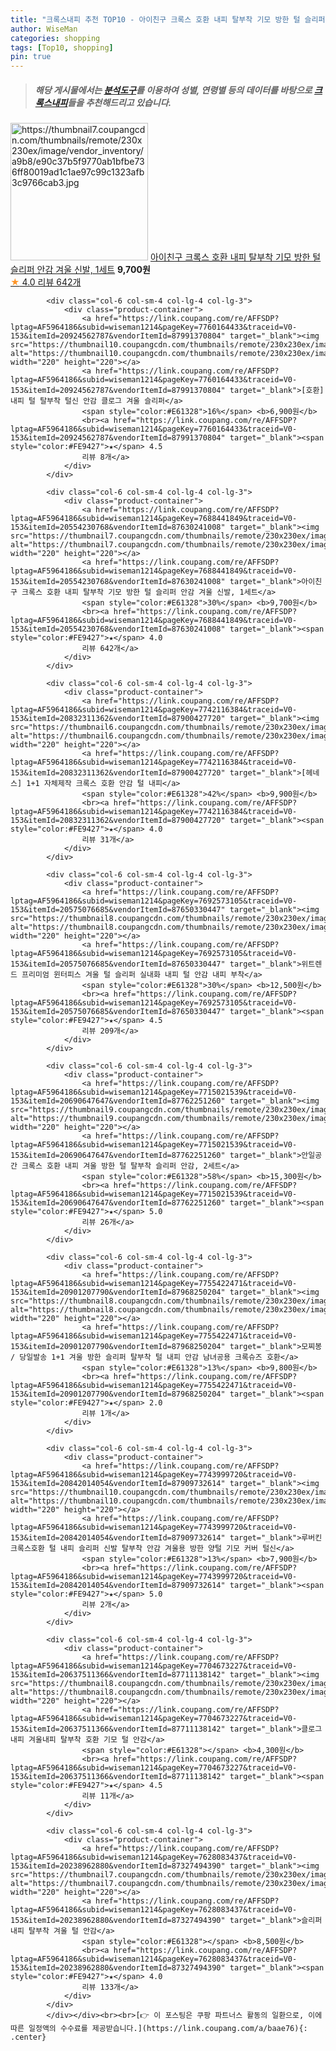 ```yaml
---
title: "크록스내피 추천 TOP10 - 아이친구 크록스 호환 내피 탈부착 기모 방한 털 슬리퍼 안감 겨울 신발, 1세트"
author: WiseMan
categories: shopping
tags: [Top10, shopping]
pin: true
---
```


> ##### 해당 게시물에서는 [**분석도구**](https://itemscout.io/)를 이용하여 **성별**, **연령별** 등의 데이터를 바탕으로 [**크록스내피**](https://link.coupang.com/a/baae76)들을 추천해드리고 있습니다.
<div class="container"><div class="row">
            <div class="col-6 col-sm-4 col-lg-4 col-lg-3">
                <div class="product-container">
                    <a href="https://link.coupang.com/re/AFFSDP?lptag=AF5964186&subid=wiseman1214&pageKey=7688441849&traceid=V0-153&itemId=20554230768&vendorItemId=87630241008" target="_blank"><img src="https://thumbnail7.coupangcdn.com/thumbnails/remote/230x230ex/image/vendor_inventory/a9b8/e90c37b5f9770ab1bfbe736ff80019ad1c1ae97c99c1323afb3c9766cab3.jpg" alt="https://thumbnail7.coupangcdn.com/thumbnails/remote/230x230ex/image/vendor_inventory/a9b8/e90c37b5f9770ab1bfbe736ff80019ad1c1ae97c99c1323afb3c9766cab3.jpg" width="220" height="220"></a>
                    <a href="https://link.coupang.com/re/AFFSDP?lptag=AF5964186&subid=wiseman1214&pageKey=7688441849&traceid=V0-153&itemId=20554230768&vendorItemId=87630241008" target="_blank">아이친구 크록스 호환 내피 탈부착 기모 방한 털 슬리퍼 안감 겨울 신발, 1세트</a>
                    <span style="color:#E61328"></span> <b>9,700원</b>
                    <br><a href="https://link.coupang.com/re/AFFSDP?lptag=AF5964186&subid=wiseman1214&pageKey=7688441849&traceid=V0-153&itemId=20554230768&vendorItemId=87630241008" target="_blank"><span style="color:#FE9427">★</span> 4.0
                    리뷰 642개</a>
                </div>
            </div>
            
            <div class="col-6 col-sm-4 col-lg-4 col-lg-3">
                <div class="product-container">
                    <a href="https://link.coupang.com/re/AFFSDP?lptag=AF5964186&subid=wiseman1214&pageKey=7760164433&traceid=V0-153&itemId=20924562787&vendorItemId=87991370804" target="_blank"><img src="https://thumbnail10.coupangcdn.com/thumbnails/remote/230x230ex/image/vendor_inventory/e2ed/d988bd50a4d18c9d436f929c148384f1e577f417837e97a58e73d26a256c.jpg" alt="https://thumbnail10.coupangcdn.com/thumbnails/remote/230x230ex/image/vendor_inventory/e2ed/d988bd50a4d18c9d436f929c148384f1e577f417837e97a58e73d26a256c.jpg" width="220" height="220"></a>
                    <a href="https://link.coupang.com/re/AFFSDP?lptag=AF5964186&subid=wiseman1214&pageKey=7760164433&traceid=V0-153&itemId=20924562787&vendorItemId=87991370804" target="_blank">[호환] 내피 털 탈부착 털신 안감 클로그 겨울 슬리퍼</a>
                    <span style="color:#E61328">16%</span> <b>6,900원</b>
                    <br><a href="https://link.coupang.com/re/AFFSDP?lptag=AF5964186&subid=wiseman1214&pageKey=7760164433&traceid=V0-153&itemId=20924562787&vendorItemId=87991370804" target="_blank"><span style="color:#FE9427">★</span> 4.5
                    리뷰 8개</a>
                </div>
            </div>
            
            <div class="col-6 col-sm-4 col-lg-4 col-lg-3">
                <div class="product-container">
                    <a href="https://link.coupang.com/re/AFFSDP?lptag=AF5964186&subid=wiseman1214&pageKey=7688441849&traceid=V0-153&itemId=20554230768&vendorItemId=87630241008" target="_blank"><img src="https://thumbnail7.coupangcdn.com/thumbnails/remote/230x230ex/image/vendor_inventory/a9b8/e90c37b5f9770ab1bfbe736ff80019ad1c1ae97c99c1323afb3c9766cab3.jpg" alt="https://thumbnail7.coupangcdn.com/thumbnails/remote/230x230ex/image/vendor_inventory/a9b8/e90c37b5f9770ab1bfbe736ff80019ad1c1ae97c99c1323afb3c9766cab3.jpg" width="220" height="220"></a>
                    <a href="https://link.coupang.com/re/AFFSDP?lptag=AF5964186&subid=wiseman1214&pageKey=7688441849&traceid=V0-153&itemId=20554230768&vendorItemId=87630241008" target="_blank">아이친구 크록스 호환 내피 탈부착 기모 방한 털 슬리퍼 안감 겨울 신발, 1세트</a>
                    <span style="color:#E61328">30%</span> <b>9,700원</b>
                    <br><a href="https://link.coupang.com/re/AFFSDP?lptag=AF5964186&subid=wiseman1214&pageKey=7688441849&traceid=V0-153&itemId=20554230768&vendorItemId=87630241008" target="_blank"><span style="color:#FE9427">★</span> 4.0
                    리뷰 642개</a>
                </div>
            </div>
            
            <div class="col-6 col-sm-4 col-lg-4 col-lg-3">
                <div class="product-container">
                    <a href="https://link.coupang.com/re/AFFSDP?lptag=AF5964186&subid=wiseman1214&pageKey=7742116384&traceid=V0-153&itemId=20832311362&vendorItemId=87900427720" target="_blank"><img src="https://thumbnail6.coupangcdn.com/thumbnails/remote/230x230ex/image/vendor_inventory/9544/584afa4398bc6900d98abe478df71134e2ebb385798caa6779bd3f520486.jpg" alt="https://thumbnail6.coupangcdn.com/thumbnails/remote/230x230ex/image/vendor_inventory/9544/584afa4398bc6900d98abe478df71134e2ebb385798caa6779bd3f520486.jpg" width="220" height="220"></a>
                    <a href="https://link.coupang.com/re/AFFSDP?lptag=AF5964186&subid=wiseman1214&pageKey=7742116384&traceid=V0-153&itemId=20832311362&vendorItemId=87900427720" target="_blank">[헤네스] 1+1 자체제작 크록스 호환 안감 털 내피</a>
                    <span style="color:#E61328">42%</span> <b>9,900원</b>
                    <br><a href="https://link.coupang.com/re/AFFSDP?lptag=AF5964186&subid=wiseman1214&pageKey=7742116384&traceid=V0-153&itemId=20832311362&vendorItemId=87900427720" target="_blank"><span style="color:#FE9427">★</span> 4.0
                    리뷰 31개</a>
                </div>
            </div>
            
            <div class="col-6 col-sm-4 col-lg-4 col-lg-3">
                <div class="product-container">
                    <a href="https://link.coupang.com/re/AFFSDP?lptag=AF5964186&subid=wiseman1214&pageKey=7692573105&traceid=V0-153&itemId=20575076685&vendorItemId=87650330447" target="_blank"><img src="https://thumbnail8.coupangcdn.com/thumbnails/remote/230x230ex/image/vendor_inventory/3329/5549c7752474b1ac0f492f416a3c513092c3df09df95e554f066fa66d55c.jpg" alt="https://thumbnail8.coupangcdn.com/thumbnails/remote/230x230ex/image/vendor_inventory/3329/5549c7752474b1ac0f492f416a3c513092c3df09df95e554f066fa66d55c.jpg" width="220" height="220"></a>
                    <a href="https://link.coupang.com/re/AFFSDP?lptag=AF5964186&subid=wiseman1214&pageKey=7692573105&traceid=V0-153&itemId=20575076685&vendorItemId=87650330447" target="_blank">위트렌드 프리미엄 윈터피스 겨울 털 슬리퍼 실내화 내피 털 안감 내피 부착</a>
                    <span style="color:#E61328">30%</span> <b>12,500원</b>
                    <br><a href="https://link.coupang.com/re/AFFSDP?lptag=AF5964186&subid=wiseman1214&pageKey=7692573105&traceid=V0-153&itemId=20575076685&vendorItemId=87650330447" target="_blank"><span style="color:#FE9427">★</span> 4.5
                    리뷰 209개</a>
                </div>
            </div>
            
            <div class="col-6 col-sm-4 col-lg-4 col-lg-3">
                <div class="product-container">
                    <a href="https://link.coupang.com/re/AFFSDP?lptag=AF5964186&subid=wiseman1214&pageKey=7715021539&traceid=V0-153&itemId=20690647647&vendorItemId=87762251260" target="_blank"><img src="https://thumbnail9.coupangcdn.com/thumbnails/remote/230x230ex/image/vendor_inventory/446d/748796ef90f780cad0e4c42af2e4588507fd57018d9444d84f4fcab1e45f.jpg" alt="https://thumbnail9.coupangcdn.com/thumbnails/remote/230x230ex/image/vendor_inventory/446d/748796ef90f780cad0e4c42af2e4588507fd57018d9444d84f4fcab1e45f.jpg" width="220" height="220"></a>
                    <a href="https://link.coupang.com/re/AFFSDP?lptag=AF5964186&subid=wiseman1214&pageKey=7715021539&traceid=V0-153&itemId=20690647647&vendorItemId=87762251260" target="_blank">안일공간 크록스 호환 내피 겨울 방한 털 탈부착 슬리퍼 안감, 2세트</a>
                    <span style="color:#E61328">58%</span> <b>15,300원</b>
                    <br><a href="https://link.coupang.com/re/AFFSDP?lptag=AF5964186&subid=wiseman1214&pageKey=7715021539&traceid=V0-153&itemId=20690647647&vendorItemId=87762251260" target="_blank"><span style="color:#FE9427">★</span> 5.0
                    리뷰 26개</a>
                </div>
            </div>
            
            <div class="col-6 col-sm-4 col-lg-4 col-lg-3">
                <div class="product-container">
                    <a href="https://link.coupang.com/re/AFFSDP?lptag=AF5964186&subid=wiseman1214&pageKey=7755422471&traceid=V0-153&itemId=20901207790&vendorItemId=87968250204" target="_blank"><img src="https://thumbnail8.coupangcdn.com/thumbnails/remote/230x230ex/image/vendor_inventory/eb5a/463e1ec81ea9b724fab5043f7d8d1d604c145854e3e6e5e64fecbae8a5c4.jpg" alt="https://thumbnail8.coupangcdn.com/thumbnails/remote/230x230ex/image/vendor_inventory/eb5a/463e1ec81ea9b724fab5043f7d8d1d604c145854e3e6e5e64fecbae8a5c4.jpg" width="220" height="220"></a>
                    <a href="https://link.coupang.com/re/AFFSDP?lptag=AF5964186&subid=wiseman1214&pageKey=7755422471&traceid=V0-153&itemId=20901207790&vendorItemId=87968250204" target="_blank">모찌봉 / 당일발송 1+1 겨울 방한 슬리퍼 탈부착 털 내피 안감 남녀공용 크록슈즈 호환</a>
                    <span style="color:#E61328">13%</span> <b>9,800원</b>
                    <br><a href="https://link.coupang.com/re/AFFSDP?lptag=AF5964186&subid=wiseman1214&pageKey=7755422471&traceid=V0-153&itemId=20901207790&vendorItemId=87968250204" target="_blank"><span style="color:#FE9427">★</span> 2.0
                    리뷰 1개</a>
                </div>
            </div>
            
            <div class="col-6 col-sm-4 col-lg-4 col-lg-3">
                <div class="product-container">
                    <a href="https://link.coupang.com/re/AFFSDP?lptag=AF5964186&subid=wiseman1214&pageKey=7743999720&traceid=V0-153&itemId=20842014054&vendorItemId=87909732614" target="_blank"><img src="https://thumbnail10.coupangcdn.com/thumbnails/remote/230x230ex/image/vendor_inventory/eba5/e62803cd6456fa086171c54b09b12b564cae99fa8ab0f8eb3719a7456471.png" alt="https://thumbnail10.coupangcdn.com/thumbnails/remote/230x230ex/image/vendor_inventory/eba5/e62803cd6456fa086171c54b09b12b564cae99fa8ab0f8eb3719a7456471.png" width="220" height="220"></a>
                    <a href="https://link.coupang.com/re/AFFSDP?lptag=AF5964186&subid=wiseman1214&pageKey=7743999720&traceid=V0-153&itemId=20842014054&vendorItemId=87909732614" target="_blank">루버킨 크록스호환 털 내피 슬리퍼 신발 탈부착 안감 겨울용 방한 양털 기모 커버 털신</a>
                    <span style="color:#E61328">13%</span> <b>7,900원</b>
                    <br><a href="https://link.coupang.com/re/AFFSDP?lptag=AF5964186&subid=wiseman1214&pageKey=7743999720&traceid=V0-153&itemId=20842014054&vendorItemId=87909732614" target="_blank"><span style="color:#FE9427">★</span> 5.0
                    리뷰 2개</a>
                </div>
            </div>
            
            <div class="col-6 col-sm-4 col-lg-4 col-lg-3">
                <div class="product-container">
                    <a href="https://link.coupang.com/re/AFFSDP?lptag=AF5964186&subid=wiseman1214&pageKey=7704673227&traceid=V0-153&itemId=20637511366&vendorItemId=87711138142" target="_blank"><img src="https://thumbnail8.coupangcdn.com/thumbnails/remote/230x230ex/image/vendor_inventory/7531/40f9bafccc8bd84c0007dd316803532b481a7c143b1306a24010b4e2a420.jpg" alt="https://thumbnail8.coupangcdn.com/thumbnails/remote/230x230ex/image/vendor_inventory/7531/40f9bafccc8bd84c0007dd316803532b481a7c143b1306a24010b4e2a420.jpg" width="220" height="220"></a>
                    <a href="https://link.coupang.com/re/AFFSDP?lptag=AF5964186&subid=wiseman1214&pageKey=7704673227&traceid=V0-153&itemId=20637511366&vendorItemId=87711138142" target="_blank">클로그내피 겨울내피 탈부착 호환 기모 털 안감</a>
                    <span style="color:#E61328"></span> <b>4,300원</b>
                    <br><a href="https://link.coupang.com/re/AFFSDP?lptag=AF5964186&subid=wiseman1214&pageKey=7704673227&traceid=V0-153&itemId=20637511366&vendorItemId=87711138142" target="_blank"><span style="color:#FE9427">★</span> 4.5
                    리뷰 11개</a>
                </div>
            </div>
            
            <div class="col-6 col-sm-4 col-lg-4 col-lg-3">
                <div class="product-container">
                    <a href="https://link.coupang.com/re/AFFSDP?lptag=AF5964186&subid=wiseman1214&pageKey=7628083437&traceid=V0-153&itemId=20238962880&vendorItemId=87327494390" target="_blank"><img src="https://thumbnail7.coupangcdn.com/thumbnails/remote/230x230ex/image/vendor_inventory/eb9e/caf1f6668d04e0c6a54e03639a5d9470c73741da3b9c7d9a59707c0a2b82.jpg" alt="https://thumbnail7.coupangcdn.com/thumbnails/remote/230x230ex/image/vendor_inventory/eb9e/caf1f6668d04e0c6a54e03639a5d9470c73741da3b9c7d9a59707c0a2b82.jpg" width="220" height="220"></a>
                    <a href="https://link.coupang.com/re/AFFSDP?lptag=AF5964186&subid=wiseman1214&pageKey=7628083437&traceid=V0-153&itemId=20238962880&vendorItemId=87327494390" target="_blank">슬리퍼 내피 탈부착 겨울 털 안감</a>
                    <span style="color:#E61328"></span> <b>8,500원</b>
                    <br><a href="https://link.coupang.com/re/AFFSDP?lptag=AF5964186&subid=wiseman1214&pageKey=7628083437&traceid=V0-153&itemId=20238962880&vendorItemId=87327494390" target="_blank"><span style="color:#FE9427">★</span> 4.0
                    리뷰 133개</a>
                </div>
            </div>
            </div></div><br><br>[👉 이 포스팅은 쿠팡 파트너스 활동의 일환으로, 이에 따른 일정액의 수수료를 제공받습니다.](https://link.coupang.com/a/baae76){: .center}